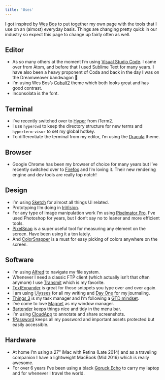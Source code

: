 ```yaml
---
title: 'Uses'
---
```


I got inspired by [Wes Bos](http://wesbos.com/) to put together my own page with the tools that I use on an (almost) everyday basis. Things are changing pretty quick in our industry so expect this page to change up fairly often as well.

## Editor

- As so many others at the moment I’m using [Visual Studio Code](https://code.visualstudio.com/). I came over from Atom, and before that I used Sublime Text for many years. I have also been a heavy proponent of Coda and back in the day I was on the Dreamweaver bandwagon 🙂
- I’m using Wes Bos’s [Cobalt2](https://marketplace.visualstudio.com/items?itemName=wesbos.theme-cobalt2) theme which both looks great and has good contrast.
- Inconsolata is the font.

## Terminal

- I’ve recently switched over to [Hyper](https://hyper.is/) from iTerm2.
- I use `hypercwd` to keep the directory structure for new terms and `hyperterm-visor` to set my global hotkey.
- To differentiate the terminal from my editor, I’m using the [Dracula](https://draculatheme.com/) theme.

## Browser

- Google Chrome has been my browser of choice for many years but I’ve recently switched over to [Firefox](https://www.mozilla.org/en-US/firefox/new/) and I’m loving it. Their new rendering engine and dev tools are really top notch!

## Design

- I’m using [Sketch](https://www.sketchapp.com/) for almost all things UI related.
- Prototyping I’m doing in [InVision](https://www.invisionapp.com/).
- For any type of image manipulation work I’m using [Pixelmator Pro](http://www.pixelmator.com/pro/). I’ve used Photoshop for years, but I don’t say no to leaner and more efficient tools.
- [PixelSnap](https://getpixelsnap.com/) is a super useful tool for measuring any element on the screen. Have been using it a ton lately.
- And [ColorSnapper](https://colorsnapper.com/) is a must for easy picking of colors anywhere on the screen.

## Software

- I’m using [Alfred](https://www.alfredapp.com/) to navigate my file system.
- Whenever I need a classic FTP client (which actually isn’t that often anymore) I use [Transmit](https://www.panic.com/transmit/) which is my favorite.
- [TextExpander](https://textexpander.com/) is great for those snippets you type over and over again.
- I am using [Ulysses](https://ulyssesapp.com/) for all my writing and [Day One](http://dayoneapp.com/) for my journaling.
- [Things 3](https://culturedcode.com/things/) is my task manager and I’m following a [GTD mindset](https://gettingthingsdone.com/).
- I’ve come to love [Magnet](http://magnet.crowdcafe.com/) as my window manager.
- [Bartender](https://www.macbartender.com/) keeps things nice and tidy in the menu bar.
- I’m using [CloudApp](https://www.getcloudapp.com/) to annotate and share screenshots.
- [1Password](https://1password.com/) keeps all my password and important assets protected but easily accessible.

## Hardware

- At home I’m using a 27” iMac with Retina (Late 2014) and as a traveling companion I have a lightweight MacBook (Mid 2016) which is really awesome.
- For over 6 years I’ve been using a black [Goruck Echo](https://www.goruck.com/echo/) to carry my laptop and for whenever I travel the world.
